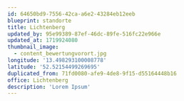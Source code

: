 ```yaml
---
id: 64650bd9-7556-42ca-a6e2-43284eb12eeb
blueprint: standorte
title: Lichtenberg
updated_by: 95e99389-87ef-46dc-89fe-516fc22e966e
updated_at: 1719924080
thumbnail_image:
  - content_bewertungvorort.jpg
longitude: '13.498293100008778'
latitude: '52.52154499269695'
duplicated_from: 71fd0080-afe9-4de8-9f15-d55164448b16
office: Lichtenberg
description: 'Lorem Ipsum'
---
```

